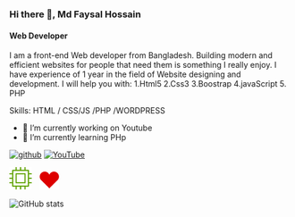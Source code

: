 ### Hi there 👋, Md Faysal Hossain
#### Web Developer
I am a front-end Web developer from Bangladesh. Building modern and efficient websites for people that need them is something I really enjoy. I have experience of 1 year in the field of Website designing and development. 
I will help you with:
1.Html5
2.Css3 
3.Boostrap 
4.javaScript
5. PHP

Skills:  HTML / CSS/JS /PHP /WORDPRESS

- 🔭 I’m currently working on Youtube 
- 🌱 I’m currently learning PHp 


[<img src='https://cdn.jsdelivr.net/npm/simple-icons@3.0.1/icons/github.svg' alt='github' height='40'>](https://github.com/mdfaysalhossain)  [<img src='https://cdn.jsdelivr.net/npm/simple-icons@3.0.1/icons/youtube.svg' alt='YouTube' height='40'>](https://www.youtube.com/channel/UCHrZ2wv_jpFz9WucPVLtP_w)  

<a href='https://docs.github.com/en/developers'><img src='https://raw.githubusercontent.com/acervenky/animated-github-badges/master/assets/devbadge.gif' width='40' height='40'></a> <a href='https://docs.github.com/en/github/supporting-the-open-source-community-with-github-sponsors'><img src='https://raw.githubusercontent.com/acervenky/animated-github-badges/master/assets/sponsorbadge.gif' width='35' height='35'></a> 

![GitHub stats](https://github-readme-stats.vercel.app/api?username=mdfaysalhossain&show_icons=true)  




<!--
### Hi there 👋

**mdfaysalhossain/mdfaysalhossain** is a ✨ _special_ ✨ repository because its `README.md` (this file) appears on your GitHub profile.

Here are some ideas to get you started:

- 🔭 I’m currently working on ...
- 🌱 I’m currently learning ...
- 👯 I’m looking to collaborate on ...
- 🤔 I’m looking for help with ...
- 💬 Ask me about ...
- 📫 How to reach me: ...
- 😄 Pronouns: ...
- ⚡ Fun fact: ...
-->
